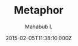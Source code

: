 ---
title: Metaphor
github: 'https://github.com/prio101/metaphor-jekyll'
demo: 'http://mahabubislam.me'
author: Mahabub I.
ssg:
  - Jekyll
cms:
  - No Cms
date: 2015-02-05T11:38:10.000Z
github_branch: master
description: metaphor jekyll src
stale: true
disabled: true
disabled_reason: Demo URL not found
---